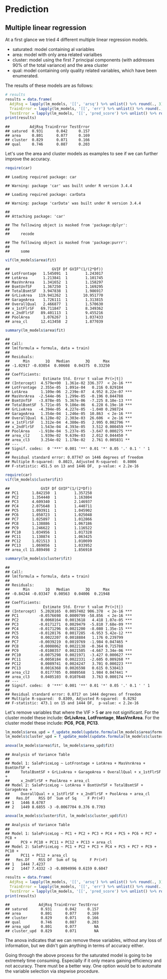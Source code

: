 Prediction
================

Multiple linear regression
--------------------------

At a first glance we tried 4 different multiple linear regression models.

-   saturated: model containing al variables
-   area: model with only area related varialbes
-   cluster: model using the first 7 principal components (with addresses 90% of the total variance) and the area cluster
-   qual: model containing only quality related variables, which have been enumerated.

The results of these models are as follows:

``` r
# results
results = data.frame(
  AdjRsq = lapply(lm_models, '[[', 'arsq') %>% unlist() %>% round(., 3),
  TrainError = lapply(lm_models, '[[', 'err') %>% unlist() %>% round(., 3),
  TestError = lapply(lm_models, '[[', 'pred_score') %>% unlist() %>% round(., 3))
print(results)
```

    ##         AdjRsq TrainError TestError
    ## satured  0.931      0.042     0.157
    ## area     0.801      0.077     0.169
    ## cluster  0.829      0.071     0.166
    ## qual     0.746      0.087     0.203

Let's use the area and cluster models as examples to see if we can further improve the accuracy.

``` r
require(car)
```

    ## Loading required package: car

    ## Warning: package 'car' was built under R version 3.4.4

    ## Loading required package: carData

    ## Warning: package 'carData' was built under R version 3.4.4

    ## 
    ## Attaching package: 'car'

    ## The following object is masked from 'package:dplyr':
    ## 
    ##     recode

    ## The following object is masked from 'package:purrr':
    ## 
    ##     some

``` r
vif(lm_models$area$fit)
```

    ##                   GVIF Df GVIF^(1/(2*Df))
    ## LotFrontage   1.545091  1        1.243017
    ## LotArea       1.213841  1        1.101745
    ## MasVnrArea    1.341652  1        1.158297
    ## BsmtUnfSF     1.367250  1        1.169295
    ## TotalBsmtSF   3.947838  1        1.986917
    ## GrLivArea   119.941262  1       10.951770
    ## GarageArea    1.726111  1        1.313815
    ## OverallQual   2.466877  1        1.570630
    ## x_1stFlrSF   69.711847  1        8.349362
    ## x_2ndFlrSF   89.401113  1        9.455216
    ## PoolArea      1.076267  1        1.037433
    ## area_cl      12.413458  2        1.877039

``` r
summary(lm_models$area$fit)
```

    ## 
    ## Call:
    ## lm(formula = formula, data = train)
    ## 
    ## Residuals:
    ##      Min       1Q   Median       3Q      Max 
    ## -1.02917 -0.03054  0.00608  0.04375  0.33250 
    ## 
    ## Coefficients:
    ##               Estimate Std. Error t value Pr(>|t|)    
    ## (Intercept)  4.579e+00  1.361e-02 336.377  < 2e-16 ***
    ## LotFrontage  2.355e-05  1.091e-04   0.216 0.829184    
    ## LotArea      1.109e-06  2.239e-07   4.952 8.22e-07 ***
    ## MasVnrArea  -2.544e-06  1.299e-05  -0.196 0.844788    
    ## BsmtUnfSF   -3.878e-05  5.367e-06  -7.225 8.10e-13 ***
    ## TotalBsmtSF  5.721e-05  9.186e-06   6.228 6.19e-10 ***
    ## GrLivArea   -4.394e-05  4.227e-05  -1.040 0.298724    
    ## GarageArea   1.354e-04  1.246e-05  10.863  < 2e-16 ***
    ## OverallQual  6.128e-02  2.303e-03  26.606  < 2e-16 ***
    ## x_1stFlrSF   1.312e-04  4.380e-05   2.995 0.002796 ** 
    ## x_2ndFlrSF   1.543e-04  4.393e-05   3.512 0.000459 ***
    ## PoolArea    -1.910e-04  5.237e-05  -3.647 0.000275 ***
    ## area_cl2     1.939e-02  9.639e-03   2.012 0.044450 *  
    ## area_cl3     3.254e-02  1.178e-02   2.761 0.005831 ** 
    ## ---
    ## Signif. codes:  0 '***' 0.001 '**' 0.01 '*' 0.05 '.' 0.1 ' ' 1
    ## 
    ## Residual standard error: 0.07747 on 1446 degrees of freedom
    ## Multiple R-squared:  0.8023, Adjusted R-squared:  0.8006 
    ## F-statistic: 451.5 on 13 and 1446 DF,  p-value: < 2.2e-16

``` r
require(car)
vif(lm_models$cluster$fit)
```

    ##              GVIF Df GVIF^(1/(2*Df))
    ## PC1      1.842150  1        1.357258
    ## PC2      1.354440  1        1.163804
    ## PC3      4.609340  1        2.146937
    ## PC4      2.075648  1        1.440711
    ## PC5      1.093911  1        1.045902
    ## PC6      1.050723  1        1.025048
    ## PC7      1.025897  1        1.012866
    ## PC8      1.138886  1        1.067186
    ## PC9      1.246622  1        1.116522
    ## PC10     1.034956  1        1.017328
    ## PC11     1.130874  1        1.063425
    ## PC12     1.021513  1        1.010699
    ## PC13     1.069056  1        1.033952
    ## area_cl 11.889498  2        1.856910

``` r
summary(lm_models$cluster$fit)
```

    ## 
    ## Call:
    ## lm(formula = formula, data = train)
    ## 
    ## Residuals:
    ##      Min       1Q   Median       3Q      Max 
    ## -0.84244 -0.03347  0.00563  0.04006  0.21948 
    ## 
    ## Coefficients:
    ##               Estimate Std. Error t value Pr(>|t|)    
    ## (Intercept)  5.2028165  0.0057402 906.378  < 2e-16 ***
    ## PC1         -0.0576698  0.0009799 -58.856  < 2e-16 ***
    ## PC2          0.0060164  0.0013618   4.418 1.07e-05 ***
    ## PC3         -0.0171271  0.0029479  -5.810 7.68e-09 ***
    ## PC4         -0.0171296  0.0021200  -8.080 1.35e-15 ***
    ## PC5         -0.0120176  0.0017285  -6.953 5.42e-12 ***
    ## PC6          0.0022207  0.0018884   1.176 0.239799    
    ## PC7         -0.0039219  0.0019769  -1.984 0.047465 *  
    ## PC8         -0.0008062  0.0022138  -0.364 0.715788    
    ## PC9         -0.0100357  0.0021505  -4.667 3.34e-06 ***
    ## PC10        -0.0075298  0.0021971  -3.427 0.000627 ***
    ## PC11        -0.0058184  0.0022331  -2.605 0.009268 ** 
    ## PC12         0.0089741  0.0024247   3.701 0.000223 ***
    ## PC13         0.0016368  0.0026598   0.615 0.538413    
    ## area_cl2     0.0177705  0.0089568   1.984 0.047441 *  
    ## area_cl3     0.0405103  0.0107648   3.763 0.000174 ***
    ## ---
    ## Signif. codes:  0 '***' 0.001 '**' 0.01 '*' 0.05 '.' 0.1 ' ' 1
    ## 
    ## Residual standard error: 0.0717 on 1444 degrees of freedom
    ## Multiple R-squared:  0.8309, Adjusted R-squared:  0.8292 
    ## F-statistic: 473.1 on 15 and 1444 DF,  p-value: < 2.2e-16

Let's remove variables that where the VIF &gt; 5 **or** are not significant. For the cluster model these include: **GrLivArea**, **LotFrontage**, **MasVnrArea**. For the cluster model these include: **PC6**, **PC8**, **PC13**.

``` r
lm_models$area_upd = f_update_model(update.formula(lm_models$area$formula, ~. - GrLivArea - LotFrontage - MasVnrArea))
lm_models$cluster_upd = f_update_model(update.formula(lm_models$cluster$formula, ~. - PC6 - PC8 - PC13))

anova(lm_models$area$fit, lm_models$area_upd$fit)
```

    ## Analysis of Variance Table
    ## 
    ## Model 1: SalePriceLog ~ LotFrontage + LotArea + MasVnrArea + BsmtUnfSF + 
    ##     TotalBsmtSF + GrLivArea + GarageArea + OverallQual + x_1stFlrSF + 
    ##     x_2ndFlrSF + PoolArea + area_cl
    ## Model 2: SalePriceLog ~ LotArea + BsmtUnfSF + TotalBsmtSF + GarageArea + 
    ##     OverallQual + x_1stFlrSF + x_2ndFlrSF + PoolArea + area_cl
    ##   Res.Df    RSS Df  Sum of Sq     F Pr(>F)
    ## 1   1446 8.6787                           
    ## 2   1449 8.6855 -3 -0.0067704 0.376 0.7703

``` r
anova(lm_models$cluster$fit, lm_models$cluster_upd$fit)
```

    ## Analysis of Variance Table
    ## 
    ## Model 1: SalePriceLog ~ PC1 + PC2 + PC3 + PC4 + PC5 + PC6 + PC7 + PC8 + 
    ##     PC9 + PC10 + PC11 + PC12 + PC13 + area_cl
    ## Model 2: SalePriceLog ~ PC1 + PC2 + PC3 + PC4 + PC5 + PC7 + PC9 + PC10 + 
    ##     PC11 + PC12 + area_cl
    ##   Res.Df    RSS Df  Sum of Sq      F Pr(>F)
    ## 1   1444 7.4237                            
    ## 2   1447 7.4332 -3 -0.0094996 0.6159 0.6047

``` r
results = data.frame(
  AdjRsq = lapply(lm_models, '[[', 'arsq') %>% unlist() %>% round(., 3),
  TrainError = lapply(lm_models, '[[', 'err') %>% unlist() %>% round(., 3),
  TestError = lapply(lm_models, '[[', 'pred_score') %>% unlist() %>% round(., 3))
print(results)
```

    ##             AdjRsq TrainError TestError
    ## satured      0.931      0.042     0.157
    ## area         0.801      0.077     0.169
    ## cluster      0.829      0.071     0.166
    ## qual         0.746      0.087     0.203
    ## area_upd     0.801      0.077        NA
    ## cluster_upd  0.829      0.071        NA

The anova indicates that we can remove these variables, without any loss of information, but we didn't gain anything in terms of accuracy either.

Going through the above process for the saturated model is going to be extremely time consuming. Especially if it only means gaining efficiency and not accuracy. There must be a better way. One option would be to automate the variable selection via stepwise procedure.
